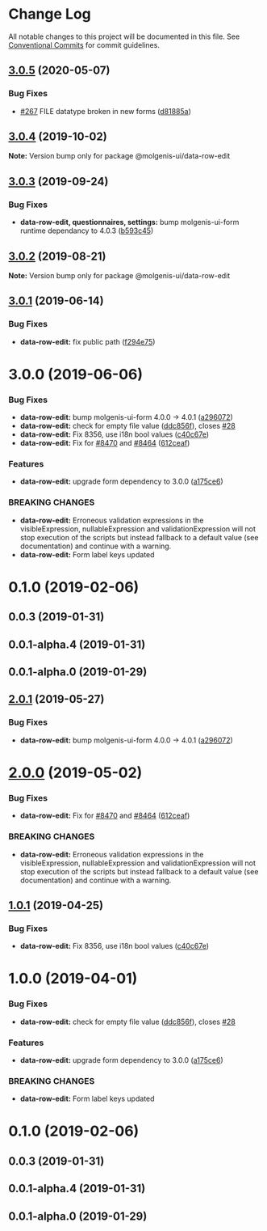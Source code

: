 # Change Log

All notable changes to this project will be documented in this file.
See [Conventional Commits](https://conventionalcommits.org) for commit guidelines.

## [3.0.5](https://github.com/molgenis/molgenis-frontend/compare/@molgenis-ui/data-row-edit@3.0.4...@molgenis-ui/data-row-edit@3.0.5) (2020-05-07)


### Bug Fixes

* [#267](https://github.com/molgenis/molgenis-frontend/issues/267) FILE datatype broken in new forms ([d81885a](https://github.com/molgenis/molgenis-frontend/commit/d81885a))





## [3.0.4](https://github.com/molgenis/molgenis-frontend/compare/@molgenis-ui/data-row-edit@3.0.3...@molgenis-ui/data-row-edit@3.0.4) (2019-10-02)

**Note:** Version bump only for package @molgenis-ui/data-row-edit





## [3.0.3](https://github.com/molgenis/molgenis-frontend/compare/@molgenis-ui/data-row-edit@3.0.2...@molgenis-ui/data-row-edit@3.0.3) (2019-09-24)


### Bug Fixes

* **data-row-edit, questionnaires, settings:** bump molgenis-ui-form runtime dependancy to 4.0.3 ([b593c45](https://github.com/molgenis/molgenis-frontend/commit/b593c45))





## [3.0.2](https://github.com/molgenis/molgenis-frontend/compare/@molgenis-ui/data-row-edit@3.0.1...@molgenis-ui/data-row-edit@3.0.2) (2019-08-21)

**Note:** Version bump only for package @molgenis-ui/data-row-edit





## [3.0.1](https://github.com/molgenis/molgenis-frontend/compare/@molgenis-ui/data-row-edit@3.0.0...@molgenis-ui/data-row-edit@3.0.1) (2019-06-14)


### Bug Fixes

* **data-row-edit:** fix public path ([f294e75](https://github.com/molgenis/molgenis-frontend/commit/f294e75))





# 3.0.0 (2019-06-06)


### Bug Fixes

* **data-row-edit:** bump molgenis-ui-form 4.0.0 -> 4.0.1 ([a296072](https://github.com/molgenis/molgenis-frontend/commit/a296072))
* **data-row-edit:** check for empty file value ([ddc856f](https://github.com/molgenis/molgenis-frontend/commit/ddc856f)), closes [#28](https://github.com/molgenis/molgenis-frontend/issues/28)
* **data-row-edit:** Fix 8356, use i18n bool values ([c40c67e](https://github.com/molgenis/molgenis-frontend/commit/c40c67e))
* **data-row-edit:** Fix for [#8470](https://github.com/molgenis/molgenis-frontend/issues/8470) and [#8464](https://github.com/molgenis/molgenis-frontend/issues/8464) ([612ceaf](https://github.com/molgenis/molgenis-frontend/commit/612ceaf))


### Features

* **data-row-edit:** upgrade form dependency to 3.0.0 ([a175ce6](https://github.com/molgenis/molgenis-frontend/commit/a175ce6))


### BREAKING CHANGES

* **data-row-edit:** Erroneous validation expressions in the visibleExpression, nullableExpression and
validationExpression will not stop execution of the scripts but instead fallback to a default value
(see documentation) and continue with a warning.
* **data-row-edit:** Form label keys updated



# 0.1.0 (2019-02-06)



## 0.0.3 (2019-01-31)



## 0.0.1-alpha.4 (2019-01-31)



## 0.0.1-alpha.0 (2019-01-29)





## [2.0.1](https://github.com/molgenis/molgenis-frontend/compare/@molgenis/data-row-edit@2.0.0...@molgenis/data-row-edit@2.0.1) (2019-05-27)


### Bug Fixes

* **data-row-edit:** bump molgenis-ui-form 4.0.0 -> 4.0.1 ([a296072](https://github.com/molgenis/molgenis-frontend/commit/a296072))





# [2.0.0](https://github.com/molgenis/molgenis-frontend/compare/@molgenis/data-row-edit@1.0.1...@molgenis/data-row-edit@2.0.0) (2019-05-02)


### Bug Fixes

* **data-row-edit:** Fix for [#8470](https://github.com/molgenis/molgenis-frontend/issues/8470) and [#8464](https://github.com/molgenis/molgenis-frontend/issues/8464) ([612ceaf](https://github.com/molgenis/molgenis-frontend/commit/612ceaf))


### BREAKING CHANGES

* **data-row-edit:** Erroneous validation expressions in the visibleExpression, nullableExpression and
validationExpression will not stop execution of the scripts but instead fallback to a default value
(see documentation) and continue with a warning.





## [1.0.1](https://github.com/molgenis/molgenis-frontend/compare/@molgenis/data-row-edit@1.0.0...@molgenis/data-row-edit@1.0.1) (2019-04-25)


### Bug Fixes

* **data-row-edit:** Fix 8356, use i18n bool values ([c40c67e](https://github.com/molgenis/molgenis-frontend/commit/c40c67e))





# 1.0.0 (2019-04-01)


### Bug Fixes

* **data-row-edit:** check for empty file value ([ddc856f](https://github.com/molgenis/molgenis-frontend/commit/ddc856f)), closes [#28](https://github.com/molgenis/molgenis-frontend/issues/28)


### Features

* **data-row-edit:** upgrade form dependency to 3.0.0 ([a175ce6](https://github.com/molgenis/molgenis-frontend/commit/a175ce6))


### BREAKING CHANGES

* **data-row-edit:** Form label keys updated



# 0.1.0 (2019-02-06)



## 0.0.3 (2019-01-31)



## 0.0.1-alpha.4 (2019-01-31)



## 0.0.1-alpha.0 (2019-01-29)

